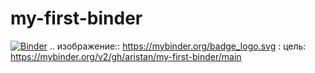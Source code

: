 # my-first-binder
[![Binder](https://mybinder.org/badge_logo.svg)](https://mybinder.org/v2/gh/aristan/my-first-binder/main) 
.. изображение:: https://mybinder.org/badge_logo.svg
  : цель: https://mybinder.org/v2/gh/aristan/my-first-binder/main 

